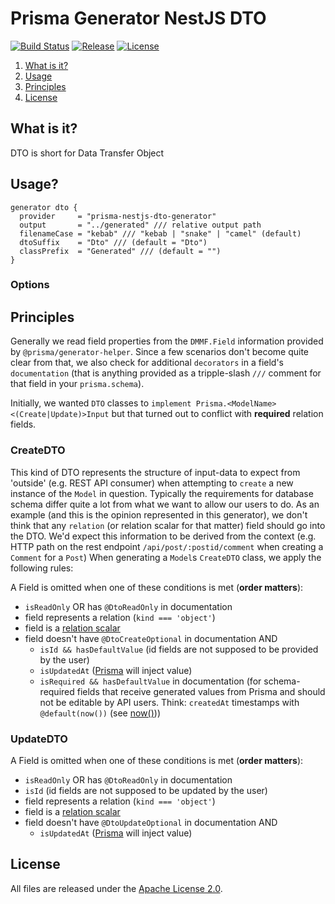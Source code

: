 # Prisma Generator NestJS DTO

[![Build Status](https://travis-ci.org/vegardit/prisma-generator-nestjs-dto.svg?branch=master)](https://travis-ci.org/vegardit/prisma-generator-nestjs-dto)
[![Release](https://badge.fury.io/js/%40vegardit%2Fprisma-generator-nestjs-dto.svg)](https://www.npmjs.com/package/@vegardit/prisma-generator-nestjs-dto)
[![License](https://img.shields.io/github/license/vegardit/prisma-generator-nestjs-dto.svg?label=license)](#license)

1. [What is it?](#what-is-it)
1. [Usage](#usage)
1. [Principles](#principles)
1. [License](#license)

## <a name="what-is-it"></a>What is it?

DTO is short for Data Transfer Object

## <a name="usage"></a>Usage?

```prisma
generator dto {
  provider     = "prisma-nestjs-dto-generator"
  output       = "../generated" /// relative output path
  filenameCase = "kebab" /// "kebab | "snake" | "camel" (default)
  dtoSuffix    = "Dto" /// (default = "Dto")
  classPrefix  = "Generated" /// (default = "")
}
```

### Options

## <a name="principles"></a>Principles

Generally we read field properties from the `DMMF.Field` information provided by `@prisma/generator-helper`. Since a few scenarios don't become quite clear from that, we also check for additional `decorators` in a field's `documentation` (that is anything provided as a tripple-slash `///` comment for that field in your `prisma.schema`).

Initially, we wanted `DTO` classes to `implement Prisma.<ModelName><(Create|Update)>Input` but that turned out to conflict with **required** relation fields.

### CreateDTO

This kind of DTO represents the structure of input-data to expect from 'outside' (e.g. REST API consumer) when attempting to `create` a new instance of the `Model` in question.
Typically the requirements for database schema differ quite a lot from what we want to allow our users to do.
As an example (and this is the opinion represented in this generator), we don't think that any `relation` (or relation scalar for that matter) field should go into the DTO. We'd expect this information to be derived from the context (e.g. HTTP path on the rest endpoint `/api/post/:postid/comment` when creating a `Comment` for a `Post`)
When generating a `Model`s `CreateDTO` class, we apply the following rules:

A Field is omitted when one of these conditions is met (**order matters**):

- `isReadOnly` OR has `@DtoReadOnly` in documentation
- field represents a relation (`kind === 'object'`)
- field is a [relation scalar](https://www.prisma.io/docs/concepts/components/prisma-schema/relations/#annotated-relation-fields-and-relation-scalar-fields)
- field doesn't have `@DtoCreateOptional` in documentation AND
  - `isId && hasDefaultValue` (id fields are not supposed to be provided by the user)
  - `isUpdatedAt` ([Prisma](https://www.prisma.io/docs/reference/api-reference/prisma-schema-reference#updatedat) will inject value)
  - `isRequired && hasDefaultValue` in documentation (for schema-required fields that receive generated values from Prisma and should not be editable by API users. Think: `createdAt` timestamps with `@default(now())` (see [now()](https://www.prisma.io/docs/reference/api-reference/prisma-schema-reference#now)))

### UpdateDTO

A Field is omitted when one of these conditions is met (**order matters**):

- `isReadOnly` OR has `@DtoReadOnly` in documentation
- `isId` (id fields are not supposed to be updated by the user)
- field represents a relation (`kind === 'object'`)
- field is a [relation scalar](https://www.prisma.io/docs/concepts/components/prisma-schema/relations/#annotated-relation-fields-and-relation-scalar-fields)
- field doesn't have `@DtoUpdateOptional` in documentation AND
  - `isUpdatedAt` ([Prisma](https://www.prisma.io/docs/reference/api-reference/prisma-schema-reference#updatedat) will inject value)

## <a name="license"></a>License

All files are released under the [Apache License 2.0](https://github.com/vegardit/prisma-generator-nestjs-dto/blob/master/LICENSE).
